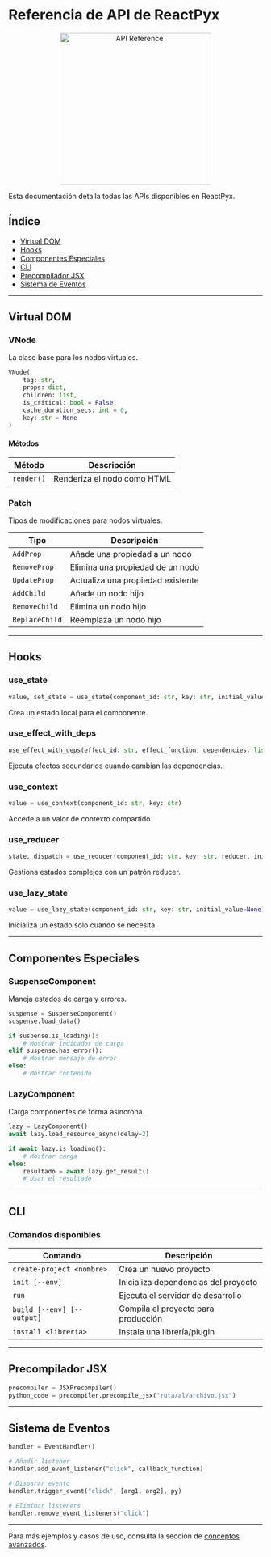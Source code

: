 # Referencia de API de ReactPyx

<div align="center">
  <img src="assets/api-reference.png" alt="API Reference" width="300">
</div>

Esta documentación detalla todas las APIs disponibles en ReactPyx.

## Índice

- [Virtual DOM](#virtual-dom)
- [Hooks](#hooks)
- [Componentes Especiales](#componentes-especiales)
- [CLI](#cli)
- [Precompilador JSX](#precompilador-jsx)
- [Sistema de Eventos](#sistema-de-eventos)

---

## Virtual DOM

### VNode

La clase base para los nodos virtuales.

```python
VNode(
    tag: str,
    props: dict,
    children: list,
    is_critical: bool = False,
    cache_duration_secs: int = 0,
    key: str = None
)
```

#### Métodos

| Método     | Descripción                 |
| ---------- | --------------------------- |
| `render()` | Renderiza el nodo como HTML |

### Patch

Tipos de modificaciones para nodos virtuales.

| Tipo           | Descripción                       |
| -------------- | --------------------------------- |
| `AddProp`      | Añade una propiedad a un nodo     |
| `RemoveProp`   | Elimina una propiedad de un nodo  |
| `UpdateProp`   | Actualiza una propiedad existente |
| `AddChild`     | Añade un nodo hijo                |
| `RemoveChild`  | Elimina un nodo hijo              |
| `ReplaceChild` | Reemplaza un nodo hijo            |

---

## Hooks

### use_state

```python
value, set_state = use_state(component_id: str, key: str, initial_value)
```

Crea un estado local para el componente.

### use_effect_with_deps

```python
use_effect_with_deps(effect_id: str, effect_function, dependencies: list)
```

Ejecuta efectos secundarios cuando cambian las dependencias.

### use_context

```python
value = use_context(component_id: str, key: str)
```

Accede a un valor de contexto compartido.

### use_reducer

```python
state, dispatch = use_reducer(component_id: str, key: str, reducer, initial_state)
```

Gestiona estados complejos con un patrón reducer.

### use_lazy_state

```python
value = use_lazy_state(component_id: str, key: str, initial_value=None)
```

Inicializa un estado solo cuando se necesita.

---

## Componentes Especiales

### SuspenseComponent

Maneja estados de carga y errores.

```python
suspense = SuspenseComponent()
suspense.load_data()

if suspense.is_loading():
    # Mostrar indicador de carga
elif suspense.has_error():
    # Mostrar mensaje de error
else:
    # Mostrar contenido
```

### LazyComponent

Carga componentes de forma asíncrona.

```python
lazy = LazyComponent()
await lazy.load_resource_async(delay=2)

if await lazy.is_loading():
    # Mostrar carga
else:
    resultado = await lazy.get_result()
    # Usar el resultado
```

---

## CLI

### Comandos disponibles

| Comando                    | Descripción                          |
| -------------------------- | ------------------------------------ |
| `create-project <nombre>`  | Crea un nuevo proyecto               |
| `init [--env]`             | Inicializa dependencias del proyecto |
| `run`                      | Ejecuta el servidor de desarrollo    |
| `build [--env] [--output]` | Compila el proyecto para producción  |
| `install <librería>`       | Instala una librería/plugin          |

---

## Precompilador JSX

```python
precompiler = JSXPrecompiler()
python_code = precompiler.precompile_jsx("ruta/al/archivo.jsx")
```

---

## Sistema de Eventos

```python
handler = EventHandler()

# Añadir listener
handler.add_event_listener("click", callback_function)

# Disparar evento
handler.trigger_event("click", [arg1, arg2], py)

# Eliminar listeners
handler.remove_event_listeners("click")
```

---

Para más ejemplos y casos de uso, consulta la sección de [conceptos avanzados](conceptos-avanzados.md).
